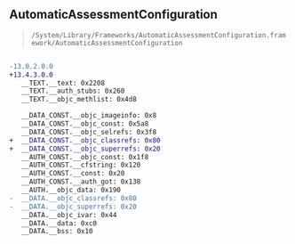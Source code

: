## AutomaticAssessmentConfiguration

> `/System/Library/Frameworks/AutomaticAssessmentConfiguration.framework/AutomaticAssessmentConfiguration`

```diff

-13.0.2.0.0
+13.4.3.0.0
   __TEXT.__text: 0x2208
   __TEXT.__auth_stubs: 0x260
   __TEXT.__objc_methlist: 0x4d8

   __DATA_CONST.__objc_imageinfo: 0x8
   __DATA_CONST.__objc_const: 0x5a8
   __DATA_CONST.__objc_selrefs: 0x3f8
+  __DATA_CONST.__objc_classrefs: 0x80
+  __DATA_CONST.__objc_superrefs: 0x20
   __AUTH_CONST.__objc_const: 0x1f8
   __AUTH_CONST.__cfstring: 0x120
   __AUTH_CONST.__const: 0x20
   __AUTH_CONST.__auth_got: 0x138
   __AUTH.__objc_data: 0x190
-  __DATA.__objc_classrefs: 0x80
-  __DATA.__objc_superrefs: 0x20
   __DATA.__objc_ivar: 0x44
   __DATA.__data: 0xc0
   __DATA.__bss: 0x10

```
